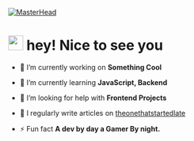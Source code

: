 [![MasterHead](https://cdn.hashnode.com/res/hashnode/image/upload/v1669797125918/cPkgPIjOa.jpg?auto=compress,format&format=webp)](https://github.com/Zouziszzm)

<h1><img src="https://emojis.slackmojis.com/emojis/images/1643514443/4246/blob-sunglasses.gif?1643514443" alt="" width="30">  hey! Nice to see you</h1>

- 🔭 I’m currently working on **Something Cool**

- 🌱 I’m currently learning **JavaScript, Backend**

- 🤝 I’m looking for help with **Frontend Projects**

- 📝 I regularly write articles on [theonethatstartedlate](https://theonethatstartedlate.hashnode.dev)

- ⚡ Fun fact **A dev by day a Gamer By night.**
